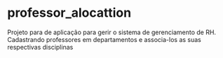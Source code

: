# professor_alocattion
Projeto para de aplicação para gerir o sistema de gerenciamento de RH. Cadastrando professores em departamentos e associa-los as suas respectivas disciplinas

